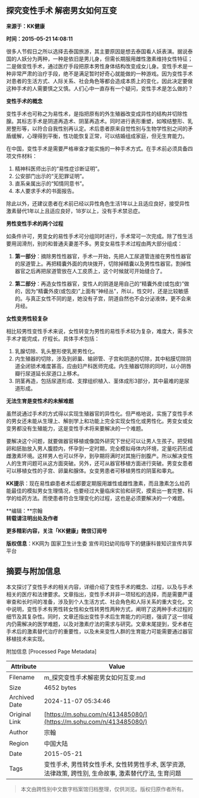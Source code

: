 ## 探究变性手术 解密男女如何互变

**来源于：KK健康**

**时间：2015-05-21 14:08:11**

很多人节假日之所以选择去泰国旅游，其主要原因是想去泰国看人妖表演。据说泰国的人妖分为两种，一种是依旧是男儿身，但需长期服用雌性激素维持女性特征；二是做变性手术，通过医疗手段把原本男性身体结构改变成女儿身。变性手术是一种非常严肃的治疗手段，绝不是满足暂时好奇心就能做的一种游戏。因为变性手术对患者的生活方式、人际关系、社会角色等都会造成本质上的变化，因此决定要做这种手术的人需要慎之又慎。人们心中一直存有一个疑问，变性手术是怎么做的？

**变性手术的概念**

变性手术也可称之为易性术，是指把原有的外生殖器改变成异性的结构并切除性腺。其标志手术是阴道再造术、阴茎再造术。同时进行表形重塑，如喉结整形、乳房整形等，以符合自我性别再认定。术后患者原来自觉性别与生物学性别之间的矛盾缓解，心理得到平衡，性功能恢复正常，可以结婚组成家庭，但无生育能力。

在中国，变性手术是需要严格审查才能实施的一种手术方式。在手术前必须具备四项文件材料：

1. 精神科医师出示的“易性症诊断证明”。
2. 公安部门出示的“无犯罪证明”。
3. 直系亲属出示的“知情同意书”。
4. 本人要求手术的书面报告。

除此以外，还建议患者在术前已经以异性角色生活1年以上且适应良好，接受异性激素替代1年以上且适应良好，18岁以上，没有手术禁忌症。

**男性变性手术的两个过程**

如条件许可，男变女的易性手术可分组同时进行，手术常可一次完成。除了性生活要用润滑剂，别的和普通夫妻差不多。男变女易性手术过程由两大部分组成：

1. **第一部分**：摘除男性性器官，手术一开始，先把人工尿道管连接在男性性器官的尿道管上。再把精囊外面的肉块拨开，切除掉精囊以及男性性器官。割掉性器官之后再把尿道管放在人工皮质上，这个时候就可开始缝合了。

2. **第二部分**：再造女性性器官，变性人的阴道是用自己的“精囊外皮(或包皮)”做的，因为“精囊外皮(或包皮)”上面有“神经丛”，所以，性交时，还是比较敏感的。与真正女性不同的是，她没有子宫，阴道自然也不会分泌液体，更不会来月经。

**女性变男性较复杂**

相比较男性变性手术来说，女性转变为男性的易性手术较为复杂，难度大，需多次手术才能完成，疗程长。具体手术包括：

1. 乳腺切除、乳头整形使乳房男性化。
2. 内生殖器的切除，涉及到卵巢、输卵管、子宫和阴道的切除，其中粘膜切除阴道全闭锁术难度甚高，应由妇产科医师完成。内生殖器切除的同时，以小阴唇瓣行尿道延长尿道口上移术。
3. 阴茎再造，包括尿道形成、支撑组织植入、茎体成形3部分，其中最难的是尿道形成。

**无法生育是变性术的未解难题**

虽然说通过手术的方式得以实现生殖器官的异性化。但严格地说，实施了变性手术的男女还未能从生理上、解剖学上和功能上完全实现女性化或男性化。男变女或女变男都没有生殖能力，这是变性手术将来要解决的一个难题。

要解决这个问题，就要做器官移植或像国外研究下世纪可以让男人生孩子。把受精卵和胚胎放入男人腹腔内，怀孕到一定时期，完全模拟母体内环境，定量吃药形成雌激素环境。这样男人也可以怀孕，到孕期将满时对其施行剖腹产。所以解决变性人的生育问题可从这方面突破。另外，还可从器官移植方面进行突破。男变女患者可以移植女性的子宫、卵巢和腺体。女变男患者可移植男性的阴茎和睾丸。

**KK提示**：现在易性癖患者术后都要定期服用雄性或雌性激素，而且激素怎么给药能最佳的模拟男女生理情况，也要经过大量临床实验和研究，摸索出一套完整、科学的给药方法。而使患者符合生理变化的过程，这也是必须要解决的一个难题。

**编辑：**宗翰  
**转载请注明出处及作者**

**更多精彩内容，关注「KK健康」微信订阅号**

**版权信息**：KK网为 国家卫生计生委 宣传司妇幼司指导下的健康科普知识宣传共享平台

## 摘要与附加信息

<!-- tcd_abstract -->
本文探讨了变性手术的相关内容，详细介绍了变性手术的概念、过程，以及与手术相关的医疗和法律要求。文章指出，变性手术并非一项轻松的选择，而是需要严谨审查和长时间的准备，涉及到个人生活方式、社会角色和人际关系的重大变化。文中说明，变性手术有男性转女性和女性转男性两种方式，阐明了这两种手术过程的细节及其复杂性。同时，文章还指出变性手术后生育能力的问题，强调了这一领域内仍需解决的医学难题，以及对激素疗法的需求与研究。文章末尾提到，受术者在手术后的激素替代治疗的重要性，以及未来变性人群的生育能力可能需要通过器官移植技术来实现。
<!-- tcd_abstract_end -->

附加信息 [Processed Page Metadata]

| Attribute       | Value                                  |
|-----------------|----------------------------------------|
| Filename        | m_探究变性手术解密男女如何互变.md                             |
| Size            | 4652 bytes                           |
| Archived Date   | 2024-11-07 05:34:46                             |
| Original Link   | [https://m.sohu.com/n/413485080/](https://m.sohu.com/n/413485080/)                       |
| Author          | 宗翰                               |
| Region          | 中国大陆                               |
| Date            | 2015-05-21                                 |
| Tags            | 变性手术, 男性转女性手术, 女性转男性手术, 医学资源, 法律政策, 跨性别, 生命故事, 激素替代疗法, 生育问题                                 |
>
> 本文由跨性别中文数字档案馆归档整理，仅供浏览。版权归原作者所有。
>